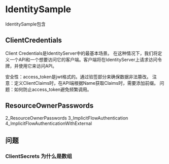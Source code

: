# IdentitySample

IdentitySample包含

## ClientCredentials

Client Credentials是IdentityServer中的最基本场景。
在这种情况下，我们将定义一个API和一个想要访问它的客户端。客户端将在IdentityServer上请求访问令牌，并使用它来访问API。

安全性：access_token是jwt格式的。通过验签部分来确保数据非法篡改。
注意：定义ClientClaims时，在API端根据Name获取Claims时，需要添加前缀。
问题：如何防止access_token避免频繁调用。

## ResourceOwnerPasswords



2_ResourceOwnerPasswords
3_ImplicitFlowAuthentication
4_ImplicitFlowAuthenticationWithExternal

## 问题

### ClientSecrets 为什么是数组